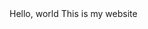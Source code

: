 <!DOCTYPE html>
<html>
    <head>
        Hello, world
    </head>
    <body>
        This is my website
    </body>
</html>
